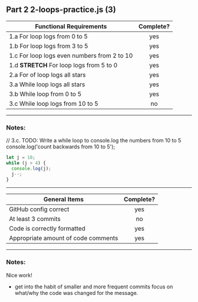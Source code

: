 ## Part 2 2-loops-practice.js (3)

| Functional Requirements                     | Complete? |
| ------------------------------------------- | :-------: |
| 1.a For loop logs from 0 to 5               |    yes    |
| 1.b For loop logs from 3 to 5               |    yes    |
| 1.c For loop logs even numbers from 2 to 10 |    yes    |
| 1.d **STRETCH** For loop logs from 5 to 0   |    yes    |
| 2.a For of loop logs all stars              |    yes    |
| 3.a While loop logs all stars               |    yes    |
| 3.b While loop from 0 to 5                  |    yes    |
| 3.c While loop logs from 10 to 5            |    no     |

---

### Notes:

// 3.c. TODO: Write a while loop to console.log the numbers from 10 to 5
console.log('count backwards from 10 to 5');

```js
let j = 10;
while (j > 4) {
  console.log(j);
  j--;
}
```

---

| General Items                       | Complete? |
| ----------------------------------- | :-------: |
| GitHub config correct               |    yes    |
| At least 3 commits                  |    no     |
| Code is correctly formatted         |    yes    |
| Appropriate amount of code comments |    yes    |

---

### Notes:

Nice work!

- get into the habit of smaller and more frequent commits focus on what/why the code was changed for the message.
